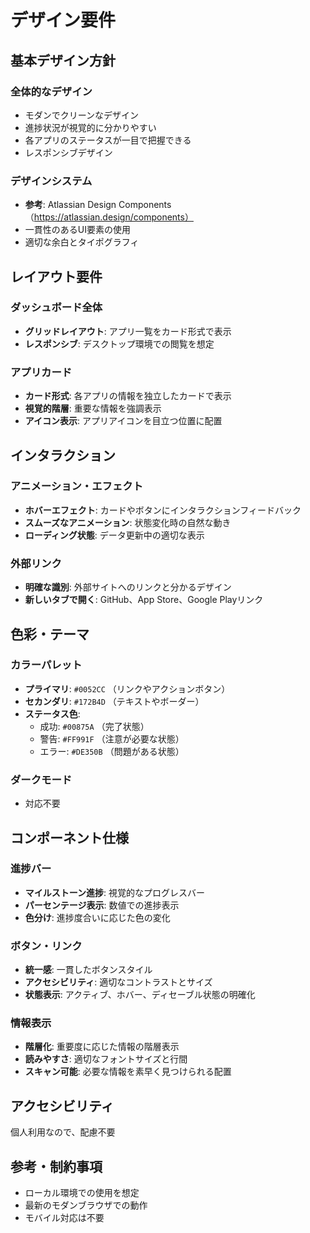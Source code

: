 # デザイン要件

## 基本デザイン方針

### 全体的なデザイン
- モダンでクリーンなデザイン
- 進捗状況が視覚的に分かりやすい
- 各アプリのステータスが一目で把握できる
- レスポンシブデザイン

### デザインシステム
- **参考**: Atlassian Design Components（https://atlassian.design/components）
- 一貫性のあるUI要素の使用
- 適切な余白とタイポグラフィ

## レイアウト要件

### ダッシュボード全体
- **グリッドレイアウト**: アプリ一覧をカード形式で表示
- **レスポンシブ**: デスクトップ環境での閲覧を想定

### アプリカード
- **カード形式**: 各アプリの情報を独立したカードで表示
- **視覚的階層**: 重要な情報を強調表示
- **アイコン表示**: アプリアイコンを目立つ位置に配置

## インタラクション

### アニメーション・エフェクト
- **ホバーエフェクト**: カードやボタンにインタラクションフィードバック
- **スムーズなアニメーション**: 状態変化時の自然な動き
- **ローディング状態**: データ更新中の適切な表示

### 外部リンク
- **明確な識別**: 外部サイトへのリンクと分かるデザイン
- **新しいタブで開く**: GitHub、App Store、Google Playリンク

## 色彩・テーマ

### カラーパレット
- **プライマリ**: `#0052CC` （リンクやアクションボタン）
- **セカンダリ**: `#172B4D` （テキストやボーダー）
- **ステータス色**:
  - 成功: `#00875A` （完了状態）
  - 警告: `#FF991F` （注意が必要な状態）
  - エラー: `#DE350B` （問題がある状態）

### ダークモード
- 対応不要

## コンポーネント仕様

### 進捗バー
- **マイルストーン進捗**: 視覚的なプログレスバー
- **パーセンテージ表示**: 数値での進捗表示
- **色分け**: 進捗度合いに応じた色の変化

### ボタン・リンク
- **統一感**: 一貫したボタンスタイル
- **アクセシビリティ**: 適切なコントラストとサイズ
- **状態表示**: アクティブ、ホバー、ディセーブル状態の明確化

### 情報表示
- **階層化**: 重要度に応じた情報の階層表示
- **読みやすさ**: 適切なフォントサイズと行間
- **スキャン可能**: 必要な情報を素早く見つけられる配置

## アクセシビリティ

個人利用なので、配慮不要

## 参考・制約事項

- ローカル環境での使用を想定
- 最新のモダンブラウザでの動作
- モバイル対応は不要

